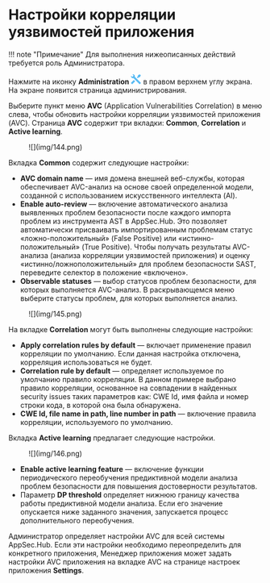 # Настройки корреляции уязвимостей приложения

!!! note "Примечание"
    Для выполнения нижеописанных действий требуется роль Администратора.

Нажмите на иконку **Administration** ![](img/1.png) в правом верхнем углу экрана. На экране появится страница администрирования.

Выберите пункт меню **AVC** (Application Vulnerabilities Correlation) в меню слева, чтобы обновить настройки корреляции уязвимостей приложения (AVC). Страница **AVC** содержит три вкладки: **Common**, **Correlation** и **Active learning**.

<figure markdown>![](img/144.png)</figure>

Вкладка **Common** содержит следующие настройки:

* **AVC domain name** — имя домена внешней веб-службы, которая обеспечивает AVC-анализ на основе своей определенной модели, созданной с использованием искусственного интеллекта (AI).
* **Enable auto-review** — включение автоматического анализа выявленных проблем безопасности после каждого импорта проблем из инструмента AST в AppSec.Hub. Это позволяет автоматически присваивать импортированным проблемам статус «ложно-положительный» (False Positive) или «истинно-положительный» (True Positive). Чтобы получать результаты AVC-анализа (анализа корреляции уязвимостей приложения) и оценку «истинно/ложноположительный» для проблем безопасности SAST, переведите селектор в положение «включено».
* **Observable statuses** — выбор статусов проблем безопасности, для которых выполняется AVC-анализ. В раскрывающемся меню выберите статусы проблем, для которых выполняется анализ.

<figure markdown>![](img/145.png)</figure>

На вкладке **Correlation** могут быть выполнены следующие настройки:

* **Apply correlation rules by default** — включает применение правил корреляции по умолчанию. Если данная настройка отключена, корреляция использоваться не будет.
* **Correlation rule by default** — определяет используемое по умолчанию правило корреляции. В данном примере выбрано правило корреляции, основанное на совпадении в найденных security issues таких параметров как: CWE Id, имя файла и номер строки кода, в которой она была обнаружена.
* **CWE Id, file name in path, line number in path** — включение правила корреляции, используемого по умолчанию.

Вкладка **Active learning** предлагает следующие настройки.

<figure markdown>![](img/146.png)</figure>

* **Enable active learning feature** — включение функции периодического переобучения предиктивной модели анализа проблем безопасности для повышения достоверности результатов.
* Параметр **DP threshold** определяет нижнюю границу качества работы предиктивной модели анализа. Если его значение опускается ниже заданного значения, запускается процесс дополнительного переобучения.

Администратор определяет настройки AVC для всей системы AppSec.Hub. Если эти настройки необходимо переопределить для конкретного приложения, Менеджер приложения может задать настройки AVC приложения на вкладке AVC на странице настроек приложения **Settings**.